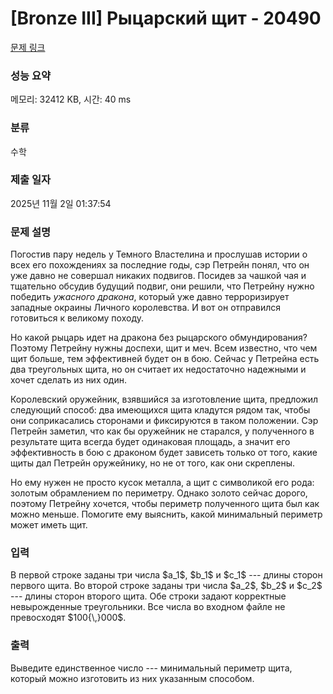 # [Bronze III] Рыцарский щит - 20490 

[문제 링크](https://www.acmicpc.net/problem/20490) 

### 성능 요약

메모리: 32412 KB, 시간: 40 ms

### 분류

수학

### 제출 일자

2025년 11월 2일 01:37:54

### 문제 설명

<p>Погостив пару недель у Темного Властелина и прослушав истории о всех его похождениях за последние годы, сэр Петрейн понял, что он уже давно не совершал никаких подвигов. Посидев за чашкой чая и тщательно обсудив будущий подвиг, они решили, что Петрейну нужно победить <em>ужасного дракона</em>, который уже давно терроризирует западные окраины Личного королевства. И вот он отправился готовиться к великому походу.</p>

<p>Но какой рыцарь идет на дракона без рыцарского обмундирования? Поэтому Петрейну нужны доспехи, щит и меч. Всем известно, что чем щит больше, тем эффективней будет он в бою. Сейчас у Петрейна есть два треугольных щита, но он считает их недостаточно надежными и хочет сделать из них один.</p>

<p>Королевский оружейник, взявшийся за изготовление щита, предложил следующий способ: два имеющихся щита кладутся рядом так, чтобы они соприкасались сторонами и фиксируются в таком положении. Сэр Петрейн заметил, что как бы оружейник не старался, у полученного в результате щита всегда будет одинаковая площадь, а значит его эффективность в бою с драконом будет зависеть только от того, какие щиты дал Петрейн оружейнику, но не от того, как они скреплены.</p>

<p>Но ему нужен не просто кусок металла, а щит с символикой его рода: золотым обрамлением по периметру. Однако золото сейчас дорого, поэтому Петрейну хочется, чтобы периметр полученного щита был как можно меньше. Помогите ему выяснить, какой минимальный периметр может иметь щит.</p>

### 입력 

 <p>В первой строке заданы три числа $a_1$, $b_1$ и $c_1$ --- длины сторон первого щита. Во второй строке заданы три числа $a_2$, $b_2$ и $c_2$ --- длины сторон второго щита. Обе строки задают корректные невырожденные треугольники. Все числа во входном файле не превосходят $100{\,}000$.</p>

### 출력 

 <p>Выведите единственное число --- минимальный периметр щита, который можно изготовить из них указанным способом.</p>

